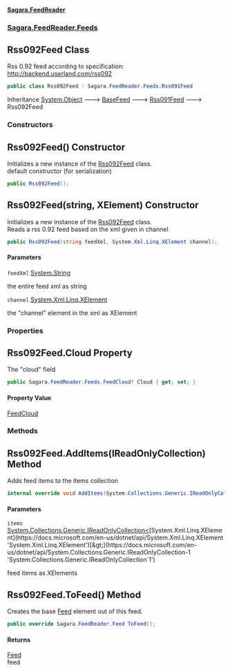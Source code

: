 #### [Sagara.FeedReader](index.md 'index')
### [Sagara.FeedReader.Feeds](index.md#Sagara.FeedReader.Feeds 'Sagara.FeedReader.Feeds')

## Rss092Feed Class

Rss 0.92 feed according to specification: http://backend.userland.com/rss092

```csharp
public class Rss092Feed : Sagara.FeedReader.Feeds.Rss091Feed
```

Inheritance [System.Object](https://docs.microsoft.com/en-us/dotnet/api/System.Object 'System.Object') &#129106; [BaseFeed](Sagara.FeedReader.Feeds.BaseFeed.md 'Sagara.FeedReader.Feeds.BaseFeed') &#129106; [Rss091Feed](Sagara.FeedReader.Feeds.Rss091Feed.md 'Sagara.FeedReader.Feeds.Rss091Feed') &#129106; Rss092Feed
### Constructors

<a name='Sagara.FeedReader.Feeds.Rss092Feed.Rss092Feed()'></a>

## Rss092Feed() Constructor

Initializes a new instance of the [Rss092Feed](Sagara.FeedReader.Feeds.Rss092Feed.md 'Sagara.FeedReader.Feeds.Rss092Feed') class.  
default constructor (for serialization)

```csharp
public Rss092Feed();
```

<a name='Sagara.FeedReader.Feeds.Rss092Feed.Rss092Feed(string,System.Xml.Linq.XElement)'></a>

## Rss092Feed(string, XElement) Constructor

Initializes a new instance of the [Rss092Feed](Sagara.FeedReader.Feeds.Rss092Feed.md 'Sagara.FeedReader.Feeds.Rss092Feed') class.  
Reads a rss 0.92 feed based on the xml given in channel

```csharp
public Rss092Feed(string feedXml, System.Xml.Linq.XElement channel);
```
#### Parameters

<a name='Sagara.FeedReader.Feeds.Rss092Feed.Rss092Feed(string,System.Xml.Linq.XElement).feedXml'></a>

`feedXml` [System.String](https://docs.microsoft.com/en-us/dotnet/api/System.String 'System.String')

the entire feed xml as string

<a name='Sagara.FeedReader.Feeds.Rss092Feed.Rss092Feed(string,System.Xml.Linq.XElement).channel'></a>

`channel` [System.Xml.Linq.XElement](https://docs.microsoft.com/en-us/dotnet/api/System.Xml.Linq.XElement 'System.Xml.Linq.XElement')

the "channel" element in the xml as XElement
### Properties

<a name='Sagara.FeedReader.Feeds.Rss092Feed.Cloud'></a>

## Rss092Feed.Cloud Property

The "cloud" field

```csharp
public Sagara.FeedReader.Feeds.FeedCloud? Cloud { get; set; }
```

#### Property Value
[FeedCloud](Sagara.FeedReader.Feeds.FeedCloud.md 'Sagara.FeedReader.Feeds.FeedCloud')
### Methods

<a name='Sagara.FeedReader.Feeds.Rss092Feed.AddItems(System.Collections.Generic.IReadOnlyCollection_System.Xml.Linq.XElement_)'></a>

## Rss092Feed.AddItems(IReadOnlyCollection<XElement>) Method

Adds feed items to the items collection

```csharp
internal override void AddItems(System.Collections.Generic.IReadOnlyCollection<System.Xml.Linq.XElement> items);
```
#### Parameters

<a name='Sagara.FeedReader.Feeds.Rss092Feed.AddItems(System.Collections.Generic.IReadOnlyCollection_System.Xml.Linq.XElement_).items'></a>

`items` [System.Collections.Generic.IReadOnlyCollection&lt;](https://docs.microsoft.com/en-us/dotnet/api/System.Collections.Generic.IReadOnlyCollection-1 'System.Collections.Generic.IReadOnlyCollection`1')[System.Xml.Linq.XElement](https://docs.microsoft.com/en-us/dotnet/api/System.Xml.Linq.XElement 'System.Xml.Linq.XElement')[&gt;](https://docs.microsoft.com/en-us/dotnet/api/System.Collections.Generic.IReadOnlyCollection-1 'System.Collections.Generic.IReadOnlyCollection`1')

feed items as XElements

<a name='Sagara.FeedReader.Feeds.Rss092Feed.ToFeed()'></a>

## Rss092Feed.ToFeed() Method

Creates the base [Feed](Sagara.FeedReader.Feed.md 'Sagara.FeedReader.Feed') element out of this feed.

```csharp
public override Sagara.FeedReader.Feed ToFeed();
```

#### Returns
[Feed](Sagara.FeedReader.Feed.md 'Sagara.FeedReader.Feed')  
feed